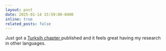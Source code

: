 ```yaml
---
layout: post
date: 2025-01-14 15:59:00-0400
inline: true
related_posts: false
---
```


Just got a [Turksih chapter ](https://www.researchgate.net/publication/387995724_Ogrenme_Analitiginde_Idiografik_Yaklasim_Kisi_Odakli_Veri_Analizi)published and it feels great having my research in other languages.
